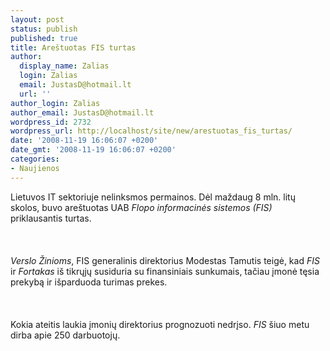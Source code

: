 ```yaml
---
layout: post
status: publish
published: true
title: Areštuotas FIS turtas
author:
  display_name: Zalias
  login: Zalias
  email: JustasD@hotmail.lt
  url: ''
author_login: Zalias
author_email: JustasD@hotmail.lt
wordpress_id: 2732
wordpress_url: http://localhost/site/new/arestuotas_fis_turtas/
date: '2008-11-19 16:06:07 +0200'
date_gmt: '2008-11-19 16:06:07 +0200'
categories:
- Naujienos
---
```

<p>Lietuvos IT sektoriuje nelinksmos permainos. Dėl maždaug 8 mln. litų skolos, buvo areštuotas UAB <i>Flopo informacinės sistemos (FIS)</i> priklausantis turtas.<br />
<br><br />
<br><i>Verslo Žinioms</i>, FIS generalinis direktorius Modestas Tamutis teigė, kad <i>FIS</i> ir <i>Fortakas</i> iš tikrųjų susiduria su finansiniais sunkumais, tačiau įmonė tęsia prekybą ir išparduoda turimas prekes.<br />
<br><br />
<br>Kokia ateitis laukia įmonių direktorius prognozuoti nedrįso. <i>FIS</i> šiuo metu dirba apie 250 darbuotojų.<br />
<br><br />
<br><br />
<br></p>
